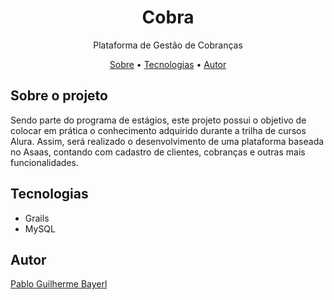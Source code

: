 <h1 align="center">Cobra</h1>
<p align="center">Plataforma de Gestão de Cobranças</p>
<p align="center">
    <a href="#sobre-o-projeto">Sobre</a> •
    <a href="#tecnologias">Tecnologias</a> •
    <a href="#autor">Autor</a>
</p>

## Sobre o projeto

Sendo parte do programa de estágios, este projeto possui o objetivo de colocar em prática o conhecimento adquirido durante a trilha de cursos Alura. Assim, será realizado o desenvolvimento de uma plataforma baseada no Asaas, contando com cadastro de clientes, cobranças e outras mais funcionalidades.

## Tecnologias

- Grails
- MySQL

## Autor

[Pablo Guilherme Bayerl](https://github.com/pablo-asaas)